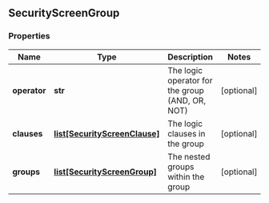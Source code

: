## SecurityScreenGroup

### Properties
Name | Type | Description | Notes
------------ | ------------- | ------------- | -------------
**operator** | **str** | The logic operator for the group (AND, OR, NOT) | [optional] 
**clauses** | [**list[SecurityScreenClause]**](SecurityScreenClause.md) | The logic clauses in the group | [optional] 
**groups** | [**list[SecurityScreenGroup]**](SecurityScreenGroup.md) | The nested groups within the group | [optional] 




